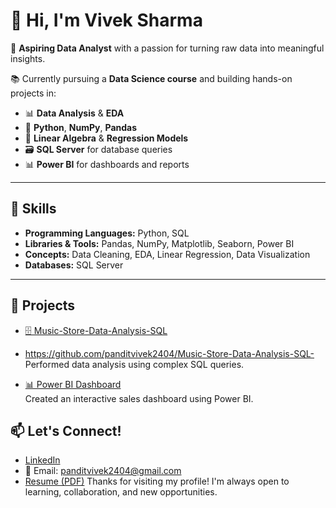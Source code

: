 # 👋 Hi, I'm Vivek Sharma

🎯 **Aspiring Data Analyst** with a passion for turning raw data into meaningful insights.

📚 Currently pursuing a **Data Science course** and building hands-on projects in:

- 📊 **Data Analysis** & **EDA**
- 🐍 **Python**, **NumPy**, **Pandas**
- 🧮 **Linear Algebra** & **Regression Models**
- 🗃️ **SQL Server** for database queries
- 📊 **Power BI** for dashboards and reports

---

## 🔧 Skills

- **Programming Languages:** Python, SQL  
- **Libraries & Tools:** Pandas, NumPy, Matplotlib, Seaborn, Power BI  
- **Concepts:** Data Cleaning, EDA, Linear Regression, Data Visualization  
- **Databases:** SQL Server

---

## 📂 Projects

- [🗄️ Music-Store-Data-Analysis-SQL](#)
- https://github.com/panditvivek2404/Music-Store-Data-Analysis-SQL-
  Performed data analysis using complex SQL queries.

- [📊 Power BI Dashboard](#)  
  Created an interactive sales dashboard using Power BI.


## 📫 Let's Connect!

- [LinkedIn](www.linkedin.com/in/viveksharma2404)  
- 📧 Email: panditvivek2404@gmail.com 
- [Resume (PDF)](   )
Thanks for visiting my profile! I'm always open to learning, collaboration, and new opportunities.
